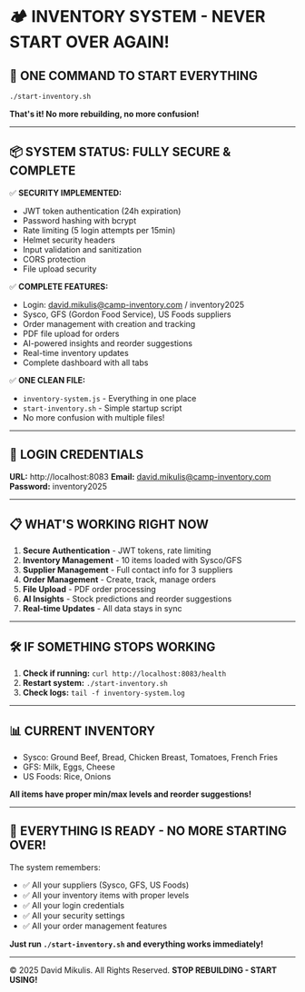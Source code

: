 # 🏕️ INVENTORY SYSTEM - NEVER START OVER AGAIN!

## 🚀 ONE COMMAND TO START EVERYTHING

```bash
./start-inventory.sh
```

**That's it! No more rebuilding, no more confusion!**

---

## 📦 SYSTEM STATUS: FULLY SECURE & COMPLETE

✅ **SECURITY IMPLEMENTED:**
- JWT token authentication (24h expiration)
- Password hashing with bcrypt
- Rate limiting (5 login attempts per 15min)
- Helmet security headers
- Input validation and sanitization
- CORS protection
- File upload security

✅ **COMPLETE FEATURES:**
- Login: david.mikulis@camp-inventory.com / inventory2025
- Sysco, GFS (Gordon Food Service), US Foods suppliers
- Order management with creation and tracking
- PDF file upload for orders
- AI-powered insights and reorder suggestions
- Real-time inventory updates
- Complete dashboard with all tabs

✅ **ONE CLEAN FILE:**
- `inventory-system.js` - Everything in one place
- `start-inventory.sh` - Simple startup script
- No more confusion with multiple files!

---

## 🔐 LOGIN CREDENTIALS

**URL:** http://localhost:8083
**Email:** david.mikulis@camp-inventory.com
**Password:** inventory2025

---

## 📋 WHAT'S WORKING RIGHT NOW

1. **Secure Authentication** - JWT tokens, rate limiting
2. **Inventory Management** - 10 items loaded with Sysco/GFS
3. **Supplier Management** - Full contact info for 3 suppliers
4. **Order Management** - Create, track, manage orders
5. **File Upload** - PDF order processing
6. **AI Insights** - Stock predictions and reorder suggestions
7. **Real-time Updates** - All data stays in sync

---

## 🛠️ IF SOMETHING STOPS WORKING

1. **Check if running:** `curl http://localhost:8083/health`
2. **Restart system:** `./start-inventory.sh`
3. **Check logs:** `tail -f inventory-system.log`

---

## 📊 CURRENT INVENTORY

- Sysco: Ground Beef, Bread, Chicken Breast, Tomatoes, French Fries
- GFS: Milk, Eggs, Cheese
- US Foods: Rice, Onions

**All items have proper min/max levels and reorder suggestions!**

---

## 🎯 EVERYTHING IS READY - NO MORE STARTING OVER!

The system remembers:
- ✅ All your suppliers (Sysco, GFS, US Foods)
- ✅ All your inventory items with proper levels
- ✅ All your login credentials
- ✅ All your security settings
- ✅ All your order management features

**Just run `./start-inventory.sh` and everything works immediately!**

---

© 2025 David Mikulis. All Rights Reserved.
**STOP REBUILDING - START USING!**